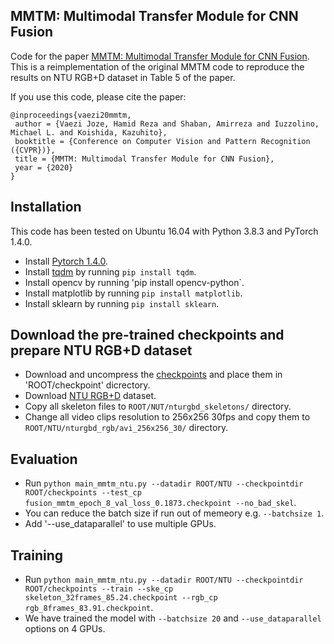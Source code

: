 ## MMTM: Multimodal Transfer Module for CNN Fusion

Code for the paper [MMTM: Multimodal Transfer Module for CNN Fusion](https://arxiv.org/abs/1911.08670). This is a reimplementation of the original MMTM code to reproduce the results on NTU RGB+D dataset in Table 5 of the paper.

If you use this code, please cite the paper:

```
@inproceedings{vaezi20mmtm,
 author = {Vaezi Joze, Hamid Reza and Shaban, Amirreza and Iuzzolino, Michael L. and Koishida, Kazuhito},
 booktitle = {Conference on Computer Vision and Pattern Recognition ({CVPR})},
 title = {MMTM: Multimodal Transfer Module for CNN Fusion},
 year = {2020}
}
```

## Installation
This code has been tested on Ubuntu 16.04 with Python 3.8.3 and PyTorch 1.4.0.
* Install [Pytorch 1.4.0](https://pytorch.org).
* Install [tqdm](https://github.com/tqdm/tqdm) by running `pip install tqdm`.
* Install opencv by running 'pip install opencv-python`.
* Install matplotlib by running `pip install matplotlib`.
* Install sklearn by running `pip install sklearn`.

## Download the pre-trained checkpoints and prepare NTU RGB+D dataset
* Download and uncompress the [checkpoints](https://gtvault-my.sharepoint.com/:u:/g/personal/ashaban6_gatech_edu/EZQR-QfpPqZPnK_ClGGkbtYBuDqWgWUdlsdun5p316uHIQ?e=1Nz8FI) and place them in 'ROOT/checkpoint' dicrectory.
* Download [NTU RGB+D](http://rose1.ntu.edu.sg/datasets/actionrecognition.asp) dataset.
* Copy all skeleton files to `ROOT/NUT/nturgbd_skeletons/` directory. 
* Change all video clips resolution to 256x256 30fps and copy them to `ROOT/NTU/nturgbd_rgb/avi_256x256_30/` directory.

## Evaluation
* Run `python main_mmtm_ntu.py --datadir ROOT/NTU --checkpointdir ROOT/checkpoints --test_cp fusion_mmtm_epoch_8_val_loss_0.1873.checkpoint --no_bad_skel`.
* You can reduce the batch size if run out of memeory e.g. `--batchsize 1`.
* Add '--use_dataparallel' to use multiple GPUs.

## Training
* Run `python main_mmtm_ntu.py --datadir ROOT/NTU --checkpointdir ROOT/checkpoints --train --ske_cp skeleton_32frames_85.24.checkpoint --rgb_cp rgb_8frames_83.91.checkpoint`.
* We have trained the model with `--batchsize 20` and `--use_dataparallel` options on 4 GPUs.

